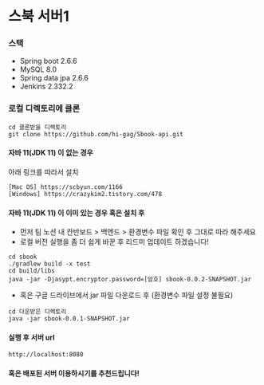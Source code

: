 # 스북 서버1

### 스택
- Spring boot 2.6.6
- MySQL 8.0
- Spring data jpa 2.6.6
- Jenkins 2.332.2


### 로컬 디렉토리에 클론
```shell
cd 클론받을 디렉토리
git clone https://github.com/hi-gag/Sbook-api.git
```

#### 자바 11(JDK 11) 이 없는 경우
아래 링크를 따라서 설치
```shell
[Mac OS] https://scbyun.com/1166
[Windows] https://crazykim2.tistory.com/478
```

#### 자바 11(JDK 11) 이 이미 있는 경우 혹은 설치 후
- 먼저 팀 노션 내 칸반보드 > 백엔드 > 환경변수 파일 확인 후 그대로 따라 해주세요
- 로컬 버전 실행을 좀 더 쉽게 바꾼 후 리드미 업데이트 하겠습니다!
```shell
cd sbook
./gradlew build -x test
cd build/libs
java -jar -Djasypt.encryptor.password=[암호] sbook-0.0.2-SNAPSHOT.jar
```
- 혹은 구글 드라이브에서 jar 파일 다운로드 후 (환경변수 파일 설정 불필요)
```shell
cd 다운받은 디렉토리
java -jar sbook-0.0.1-SNAPSHOT.jar
```

#### 실행 후 서버 url
```shell
http://localhost:8080
```

#### 혹은 배포된 서버 이용하시기를 추천드립니다!

